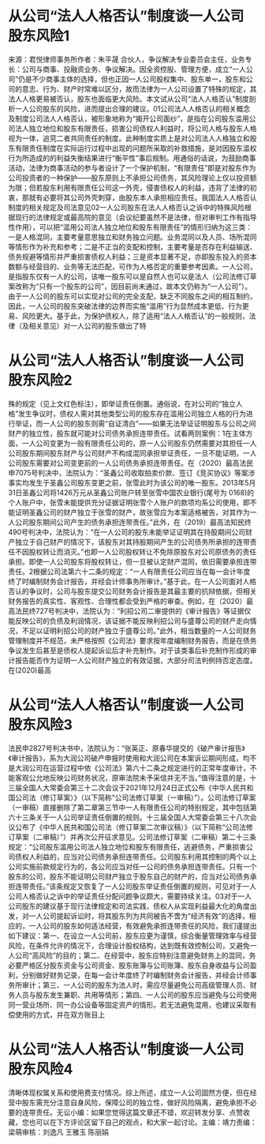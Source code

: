 # 从公司“法人人格否认”制度谈一人公司股东风险1

来源：君悦律师事务所作者：朱平晟 合伙人，争议解决专业委员会主任，业务专长：公司与商事、投融资业务、争议解决。因全资控股、管理方便，成立“一人公司”仍是不少商事主体的选择，但也正因一人公司股权集中、股东单一，股东和公司的意志、行为、财产时常难以区分，故而法律为一人公司设置了特殊的规定，其法人人格更易被否认，股东也面临更大风险。本文试从公司“法人人格否认”制度剖析一人公司股东的风险，进而提出合理的建议。01公司法人人格否认的相关概念及制度公司法人人格否认，被形象地称为“揭开公司面纱”，是指在公司股东滥用公司法人独立地位和股东有限责任，损害公司债权人利益时，将公司人格与股东人格视为一体，追究二者共同责任的制度。此种制度实质上是对公司法人人格独立和股东有限责任制度在实际运行过程中出现的问题所采取的补救措施，是对因股东滥权行为所造成的的利益失衡结果进行“衡平性”事后规制。用通俗的话说，为鼓励商事活动，法律为商事活动的参与者设计了一个保护机制，“有限责任”即是对股东作为公司投资者的一种保护——股东原则上不承担公司债务，其风险理论上仅以投资额为限；但若股东利用有限责任公司这一外壳，侵害债权人的利益，违背了法律的初衷，那就有必要将其公司外壳刺穿，由股东本人承担相应责任。我国法人人格否认制度的相关规定及司法意见02一人公司股东在法人人格否认之诉中的特殊风险根据现行的法律规定或最高院的意见（会议纪要虽然不是法律，但对审判工作有指导性作用），可以把“滥用公司法人独立地位和股东有限责任”的情形归纳为这三类：一是人格混同，主要考量意思独立和财务独立问题。业务混同以及人员、场所混同等情形作为补充和参考；二是不正当的支配和控制，主要考量是否存在利益输送、债务规避等情形并严重损害债权人利益；三是资本显著不足，亦即股东投入的资本数额与经营目的、业务等无法匹配，可作为人格否定的重要参考因素。一人公司，是指股东仅有一人的公司，该唯一股东可以是自然人也可以是法人（公司法修订草案改称为“只有一个股东的公司”，因目前尚未通过，故本文仍称为“一人公司”）。由于一人公司的股东可以实现对公司的完全支配，缺乏不同股东之间的相互制约，因此，一人公司的股东突破法律的边界而实施“滥用”行为显然成本更低、行为更易、风险更大。基于此，为保护债权人，除了适用“法人人格否认”的一般规则，法律（及相关意见）对一人公司的股东做出了特

# 从公司“法人人格否认”制度谈一人公司股东风险2

殊的规定（见上文红色标注），即举证责任倒置。通俗说，在对公司的“独立人格”发生争议时，债权人需对其他类型公司的股东存在滥用公司独立人格的行为进行举证，而一人公司的股东则需“自证清白”——如果无法举证证明股东与公司之间财产的独立性，股东就可能对公司债务承担连带责任。试看两则案例：1在主体方面，一人公司变更为一般有限责任公司的，原一人公司股东仍然需要对其担任一人公司股东期间股东财产与公司财产不构成混同承担举证责任，一旦不能证明，一人公司股东需要对公司变更前的一人公司债务承担连带责任。在（2020）最高法民申7075号判决中，法院认为：“圣鑫公司收取拍卖价款、签订《竞买协议》等案涉事实均发生于圣鑫公司股东变更之前，张雪此时为该公司的唯一股东。2013年5月31日圣鑫公司将1426万元从圣鑫公司账户转至张雪中国农业银行(尾号为 0168)的个人账户中，张雪未能提供充分证据证明张雪个人账户的款项均系公司使用，即不能证明圣鑫公司的财产独立于张雪的财产，故张雪应为本案适格被告，对其作为一人公司股东期间公司产生的债务承担连带责任。”此外，在（2019）最高法知民终490号判决中，法院认为：“在一人公司的股东未能举证证明其在持股期间公司财产独立于自己财产的情况下，该股东对其持股期间产生的公司债务所承担的连带责任不因股权转让而消灭。”也即一人公司股权转让不免除原股东对公司原债务的责任承担。即使一人公司股东将股权转让，但一旦被认定财产混同，依旧需要承担连带责任。2根据公司法第六十二条的规定：“一人有限责任公司应当在每一会计年度终了时编制财务会计报告，并经会计师事务所审计。”基于此，在一人公司面对人格否认的争议时，公司与股东提交公司财务会计报告是其最主要的抗辩依据，但相关财务报告的真实性、客观性、合理性都会受到严格的审查。例如，在（2020）最高法民终727号判决中，法院认为：“利招公司二审提供的《审计报告》等证据仅能反映公司的负债及利润情况，该证据不能反映利招公司与盛尊公司的财产走向情况，不足以证明利招公司的财产独立于盛尊公司。”此外，相当数量的一人公司财务管理制度并不规范，未严格按照《公司法》要求按年度编制财务报告，而是在债务争议发生后甚至是债权人提起诉讼后才补充制作。对于该类事后补充制作形成的审计报告能否作为证明一人公司财产独立的有效证据，大部分司法判例持否定态度。在(2020)最高

# 从公司“法人人格否认”制度谈一人公司股东风险3

法民申2827号判决书中，法院认为：“张英正、原春华提交的《破产审计报告》《审计报告》，系为大润公司破产申报时使用和大润公司在本案诉讼期间形成，均不是大润公司在运营过程中依《公司法》第六十二条之规定进行的正常年度审计，不能客观公允地反映公司财务状况，原审法院未予采信并无不当。”值得注意的是，十三届全国人大常委会第三十二次会议于2021年12月24日正式公布《中华人民共和国公司法（修订草案）》（以下简称“公司法修订草案（一审稿）”）。公司法修订草案（一审稿）直接删除了第二章第三节中一人有限责任公司的特别规定，其中包括第六十三条关于一人公司举证责任倒置的规则。十三届全国人大常委会第三十八次会议公布了《中华人民共和国公司法（修订草案二次审议稿）》（以下简称“公司法修订草案（二审稿）”）并再次公开征求意见。公司法修订草案（二审稿）第二十三条规定：“公司股东滥用公司法人独立地位和股东有限责任，逃避债务，严重损害公司债权人利益的，应当对公司债务承担连带责任。公司股东利用其控制的两个以上公司实施前款规定行为的，各公司应当对任一公司的债务承担连带责任。只有一个股东的公司，股东不能证明公司财产独立于股东自己的财产的，应当对公司债务承担连带责任。”该条规定又恢复了一人公司股东举证责任倒置的规则，可见对于一人公司人格否认之诉中的举证责任分配问题争议颇大，需要持续关注。03对于一人公司股东的建议基于现行法律规定和司法实践，债权人从实现利益最大化的角度出发，对一人公司提起诉讼时，将其股东列为共同被告不啻为“经济有效”的选择，相应的，一人公司的股东如何适法经营，有效避免承担连带责任的风险，我们谨提出如下建议：第一、在设立一人公司前，股东应更为谨慎，综合衡量管理效率与经营风险，在条件允许的情况下，合理设计股权结构，达到既有效控制公司，又避免一人公司“高风险”的目的；第二、在经营中，股东应特别注意避免财务上的混同，务必要严格区分股东资金与公司资金、股东账簿与公司账簿、股东自身收益与公司盈利，分别做好财务记录，在每一会计年度终了时编制财务会计报告，并经会计师事务所审计；第三、一人公司的股东为法人时，需应尽量避免公司高级管理人员、财务人员与股东发生兼职、共用等情形；第四、一人公司的股东应当避免与公司使用同一营业场所、同一办公设备等固定资产的情形。若无法避免混用，也建议采取有偿使用的方式，并在双方账目上

# 从公司“法人人格否认”制度谈一人公司股东风险4

清晰体现权属关系和使用费支付情况。综上所述，成立一人公司固然方便，但在经营中股东需充分注意自身风险，保障公司的独立性，做好风险隔离，避免承担不必要的连带责任。无讼小编：如果您觉得这篇文章还不错，欢迎转发分享、点赞收藏，您也可以在下方评论区留下自己的观点，和大家一起讨论。主编：靖力责编：梁萌审核：刘逸凡 王雅玉 陈丽娟

